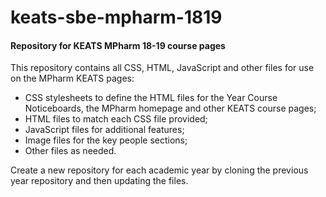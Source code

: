 # keats-sbe-mpharm-1819
<h4>Repository for KEATS MPharm 18-19 course pages</h4>
<p></p>
This repository contains all CSS, HTML, JavaScript and other files for use on the MPharm KEATS pages:
<ul>
  <li>CSS stylesheets to define the HTML files for the Year Course Noticeboards, the MPharm homepage and other KEATS course pages;</li>
  <li>HTML files to match each CSS file provided;</li>
  <li>JavaScript files for additional features;</li>
  <li>Image files for the key people sections;</li>
  <li>Other files as needed.</li>
</ul>
<p></p>
Create a new repository for each academic year by cloning the previous year repository and then updating the files.
